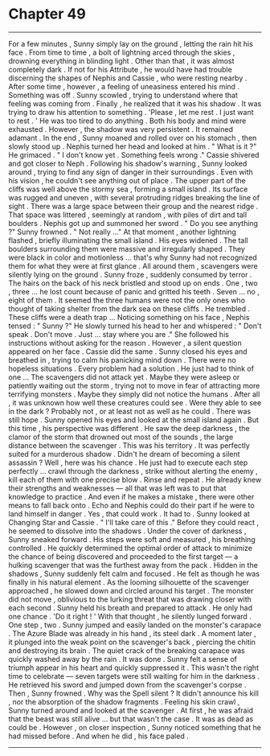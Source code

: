 
# Chapter 49


---

For a few minutes , Sunny simply lay on the ground , letting the rain hit his face . From time to time , a bolt of lightning arced through the skies , drowning everything in blinding light . Other than that , it was almost completely dark . If not for his Attribute , he would have had trouble discerning the shapes of Nephis and Cassie , who were resting nearby .
After some time , however , a feeling of uneasiness entered his mind . Something was off . Sunny scowled , trying to understand where that feeling was coming from . Finally , he realized that it was his shadow . It was trying to draw his attention to something .
'Please , let me rest . I just want to rest . '
He was too tired to do anything . Both his body and mind were exhausted . However , the shadow was very persistent . It remained adamant .
In the end , Sunny moaned and rolled over on his stomach , then slowly stood up . Nephis turned her head and looked at him .
" What is it ?"
He grimaced .
" I don't know yet . Something feels wrong ."
Cassie shivered and got closer to Neph . Following his shadow's warning , Sunny looked around , trying to find any sign of danger in their surroundings .
Even with his vision , he couldn't see anything out of place . The upper part of the cliffs was well above the stormy sea , forming a small island . Its surface was rugged and uneven , with several protruding ridges breaking the line of sight . There was a large space between their group and the nearest ridge . That space was littered , seemingly at random , with piles of dirt and tall boulders .
Nephis got up and summoned her sword .
" Do you see anything ?"
Sunny frowned .
" Not really …"
At that moment , another lightning flashed , briefly illuminating the small island . His eyes widened .
The tall boulders surrounding them were massive and irregularly shaped . They were black in color and motionless … that's why Sunny had not recognized them for what they were at first glance .
All around them , scavengers were silently lying on the ground .
Sunny froze , suddenly consumed by terror . The hairs on the back of his neck bristled and stood up on ends . One , two , three … he lost count because of panic and gritted his teeth . Seven … no , eight of them .
It seemed the three humans were not the only ones who thought of taking shelter from the dark sea on these cliffs . He trembled .
These cliffs were a death trap ...
Noticing something on his face , Nephis tensed :
" Sunny ?"
He slowly turned his head to her and whispered :
" Don't speak . Don't move . Just … stay where you are ."
She followed his instructions without asking for the reason . However , a silent question appeared on her face .
Cassie did the same .
Sunny closed his eyes and breathed in , trying to calm his panicking mind down . There were no hopeless situations . Every problem had a solution . He just had to think of one …
The scavengers did not attack yet . Maybe they were asleep or patiently waiting out the storm , trying not to move in fear of attracting more terrifying monsters . Maybe they simply did not notice the humans . After all , it was unknown how well these creatures could see . Were they able to see in the dark ? Probably not , or at least not as well as he could .
There was still hope .
Sunny opened his eyes and looked at the small island again . But this time , his perspective was different . He saw the deep darkness , the clamor of the storm that drowned out most of the sounds , the large distance between the scavenger .
This was his territory . It was perfectly suited for a murderous shadow . Didn't he dream of becoming a silent assassin ? Well , here was his chance . He just had to execute each step perfectly … crawl through the darkness , strike without alerting the enemy , kill each of them with one precise blow .
Rinse and repeat . He already knew their strengths and weaknesses — all that was left was to put that knowledge to practice . And even if he makes a mistake , there were other means to fall back onto . Echo and Nephis could do their part if he were to land himself in danger .
Yes , that could work . It had to .
Sunny looked at Changing Star and Cassie .
" I'll take care of this ."
Before they could react , he seemed to dissolve into the shadows .
Under the cover of darkness , Sunny sneaked forward . His steps were soft and measured , his breathing controlled . He quickly determined the optimal order of attack to minimize the chance of being discovered and proceeded to the first target — a hulking scavenger that was the furthest away from the pack .
Hidden in the shadows , Sunny suddenly felt calm and focused . He felt as though he was finally in his natural element .
As the looming silhouette of the scavenger approached , he slowed down and circled around his target . The monster did not move , oblivious to the lurking threat that was drawing closer with each second . Sunny held his breath and prepared to attack .
He only had one chance .
'Do it right ! '
With that thought , he silently lunged forward .
One step , two . Sunny jumped and easily landed on the monster's carapace . The Azure Blade was already in his hand , its steel dark . A moment later , it plunged into the weak point on the scavenger's back , piercing the chitin and destroying its brain . The quiet crack of the breaking carapace was quickly washed away by the rain .
It was done .
Sunny felt a sense of triumph appear in his heart and quickly suppressed it . This wasn't the right time to celebrate — seven targets were still waiting for him in the darkness .
He retrieved his sword and jumped down from the scavenger's corpse .
Then , Sunny frowned .
Why was the Spell silent ?
It didn't announce his kill , nor the absorption of the shadow fragments .
Feeling his skin crawl , Sunny turned around and looked at the scavenger . At first , he was afraid that the beast was still alive … but that wasn't the case .
It was as dead as could be .
However , on closer inspection , Sunny noticed something that he had missed before .
And when he did , his face paled .

---

